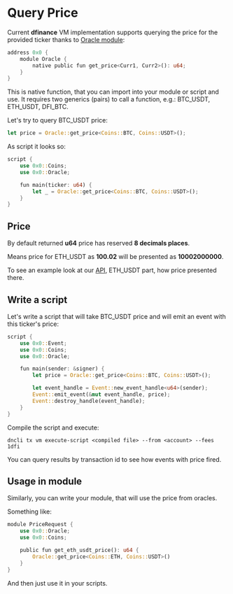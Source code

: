 # Query Price

Current **dfinance** VM implementation supports querying the price for the provided ticker thanks to [Oracle module](https://github.com/dfinance/dvm/blob/v0.4.0/lang/stdlib/oracle.move):

```rust
address 0x0 {
    module Oracle {
        native public fun get_price<Curr1, Curr2>(): u64;
    }
}
```

This is native function, that you can import into your module or script and use. It requires two generics (pairs) to call a function, e.g.: BTC_USDT, ETH_USDT, DFI_BTC.

Let's try to query BTC_USDT price:

```rust
let price = Oracle::get_price<Coins::BTC, Coins::USDT>();
```

As script it looks so:

```rust
script {
    use 0x0::Coins;
    use 0x0::Oracle;

    fun main(ticker: u64) {
        let _ = Oracle::get_price<Coins::BTC, Coins::USDT>();
    }
}
```

## Price

By default returned **u64** price has reserved **8 decimals places**.

Means price for ETH\_USDT as **100.02** will be presented as **10002000000**.

To see an example look at our [API](https://rest.testnet.dfinance.co/oracle/currentprice/eth_usdt), ETH\_USDT part, how price presented there.

## Write a script

Let's write a script that will take BTC_USDT price and will emit an event with this ticker's price:

```rust
script {
    use 0x0::Event;
    use 0x0::Coins;
    use 0x0::Oracle;

    fun main(sender: &signer) {
        let price = Oracle::get_price<Coins::BTC, Coins::USDT>();

        let event_handle = Event::new_event_handle<u64>(sender);
        Event::emit_event(&mut event_handle, price);
        Event::destroy_handle(event_handle);
    }
}
```

Compile the script and execute:

```text
dncli tx vm execute-script <compiled file> --from <account> --fees 1dfi
```

You can query results by transaction id to see how events with price fired.

## Usage in module

Similarly, you can write your module, that will use the price from oracles.

Something like:

```rust
module PriceRequest {
    use 0x0::Oracle;
    use 0x0::Coins;

    public fun get_eth_usdt_price(): u64 {
        Oracle::get_price<Coins::ETH, Coins::USDT>()
    }
}
```

And then just use it in your scripts.
